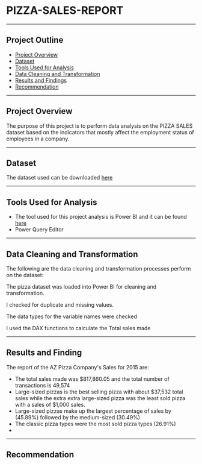 # PIZZA-SALES-REPORT

---
## **Project Outline**
- [Project Overview](#Project-Overview)
- [Dataset](#Dataset)
- [Tools Used for Analysis](#Tools-Used-for-Analysis)
- [Data Cleaning and Transformation](#Data-Cleaning-and-Transformation)
- [Results and Findings](#Results-and-Findings)
- [Recommendation](#Recommendation)
---

## Project Overview
The purpose of this project is to perform data analysis on the PIZZA SALES dataset based on the indicators that mostly affect the employment status of employees in a company.

---
## Dataset
The dataset used can be downloaded 
[here](https://www.kaggle.com/datasets/nextmillionaire/pizza-sales-dataset)

---

## Tools Used for Analysis 
- The tool used for this project analysis is Power BI and it can be found [here](https://powerbi.microsoft.com/en-us/downloads)
- Power Query Editor 

---

## Data Cleaning and Transformation

The following are the data cleaning and transformation processes perform on the dataset:

The pizza dataset was loaded into Power BI for cleaning and transformation. 

I checked for duplicate and missing values. 

The data types for the variable names were checked 

I used the DAX functions to calculate the Total sales made

---

## Results and Finding

The report of the AZ Pizza Company's Sales for 2015 are:

- The total sales made was $817,860.05 and the total number of transactions is 49,574
- Large-sized pizzas is the best selling pizza with about $37,532 total sales while the extra extra large-sized pizza was the least sold pizza with a sales of $1,000 sales.
- Large-sized pizzas make up the largest percentage of sales by (45.89%) followed by the medium-sized (30.49%) 
- The classic pizza types were the most sold pizza types (26.91%)
- 
---

## Recommendation
